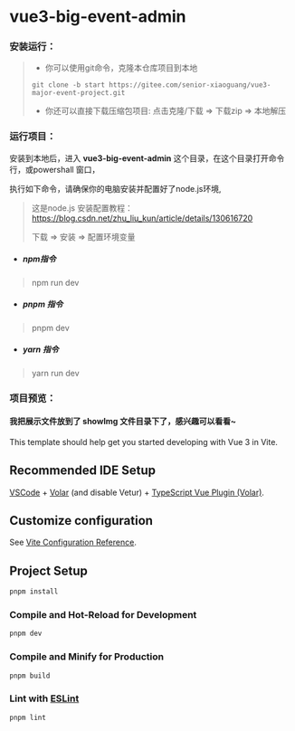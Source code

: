 # vue3-big-event-admin

### 安装运行：

> * 你可以使用git命令，克隆本仓库项目到本地
>
> ```git
> git clone -b start https://gitee.com/senior-xiaoguang/vue3-major-event-project.git
> ```
>
> * 你还可以直接下载压缩包项目: 点击克隆/下载  => 下载zip => 本地解压

### 运行项目：

安装到本地后，进入 **vue3-big-event-admin** 这个目录，在这个目录打开命令行，或powershall 窗口，

执行如下命令，请确保你的电脑安装并配置好了node.js环境,

> 这是node.js 安装配置教程：https://blog.csdn.net/zhu_liu_kun/article/details/130616720
>
> 下载 => 安装 => 配置环境变量

* ##### npm指令

> npm run dev

* ##### pnpm 指令

> pnpm dev

* ##### yarn 指令

> yarn run dev

### 项目预览：

#### 我把展示文件放到了 showImg 文件目录下了，感兴趣可以看看~



This template should help get you started developing with Vue 3 in Vite.

## Recommended IDE Setup

[VSCode](https://code.visualstudio.com/) + [Volar](https://marketplace.visualstudio.com/items?itemName=Vue.volar) (and disable Vetur) + [TypeScript Vue Plugin (Volar)](https://marketplace.visualstudio.com/items?itemName=Vue.vscode-typescript-vue-plugin).

## Customize configuration

See [Vite Configuration Reference](https://vitejs.dev/config/).

## Project Setup

```sh
pnpm install
```

### Compile and Hot-Reload for Development

```sh
pnpm dev
```

### Compile and Minify for Production

```sh
pnpm build
```

### Lint with [ESLint](https://eslint.org/)

```sh
pnpm lint
```

